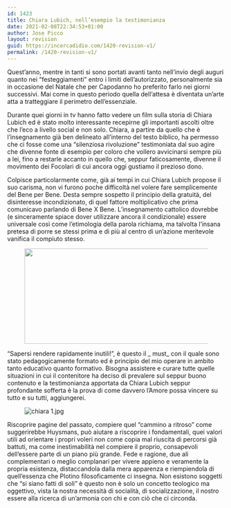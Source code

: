 ```yaml
---
id: 1423
title: Chiara Lubich, nell’esempio la testimonianza
date: 2021-02-08T22:34:53+01:00
author: Jose Picco
layout: revision
guid: https://incercadidio.com/1420-revision-v1/
permalink: /1420-revision-v1/
---
```

Quest’anno, mentre in tanti si sono portati avanti tanto nell’invio degli auguri quanto nei “festeggiamenti” entro i limiti dell’autorizzato, personalmente sia in occasione del Natale che per Capodanno ho preferito farlo nei giorni successivi. Mai come in questo periodo quella dell’attesa è diventata un’arte atta a tratteggiare il perimetro dell’essenziale. 

Durante quei giorni in tv hanno fatto vedere un film sulla storia di Chiara Lubich ed è stato molto interessante recepirne gli importanti ascolti oltre che l’eco a livello social e non solo. Chiara, a partire da quello che è l’insegnamento già ben delineato all’interno del testo biblico, ha permesso che ci fosse come una “silenziosa rivoluzione” testimoniata dal suo agire che divenne fonte di esempio per coloro che vollero avvicinarsi sempre più a lei, fino a restarle accanto in quello che, seppur faticosamente, divenne il movimento dei Focolari di cui ancora oggi gustiamo il prezioso dono. 

Colpisce particolarmente come, già ai tempi in cui Chiara Lubich propose il suo carisma, non vi furono poche difficoltà nel volere fare semplicemente del Bene per Bene. Desta sempre sospetto il principio della gratuità, del disinteresse incondizionato, di quel fattore moltiplicativo che prima comunicavo parlando di Bene X Bene. L’insegnamento cattolico dovrebbe (e sinceramente spiace dover utilizzare ancora il condizionale) essere universale così come l’etimologia della parola richiama, ma talvolta l’insana pretesa di porre se stessi prima e di più al centro di un’azione meritevole vanifica il compiuto stesso. 

<div class="wp-block-image">
  <figure class="aligncenter size-large is-resized"><img src="https://incercadidio.com/wp-content/uploads/2021/02/4.jpg" alt="" class="wp-image-1422" width="463" height="220" srcset="https://incercadidio.com/wp-content/uploads/2021/02/4.jpg 416w, https://incercadidio.com/wp-content/uploads/2021/02/4-300x143.jpg 300w" sizes="(max-width: 463px) 100vw, 463px" /></figure>
</div>

“Sapersi rendere rapidamente inutili!”, è questo il
_ must_ con il quale sono stato pedagogicamente formato ed è principio del mio operare in ambito tanto educativo quanto formativo. Bisogna assistere e curare tutte quelle situazioni in cui il contenitore ha deciso di prevalere sul seppur buono contenuto e la testimonianza apportata da Chiara Lubich seppur profondante sofferta è la prova di come davvero l’Amore possa vincere su tutto e su tutti, aggiungerei.<figure class="wp-block-image">

![chiara 1.jpg]() </figure> 

Riscoprire pagine del passato, compiere quel “cammino a ritroso” come suggerirebbe Huysmans, può aiutare a riscoprire i fondamentali, quei valori utili ad orientare i propri voleri non come copia mal riuscita di percorsi già battuti, ma come inestimabilità nel compiere il proprio, consapevoli dell’essere parte di un piano più grande. Fede e ragione, due ali complementari o meglio complanari per vivere appieno e veramente la propria esistenza, distaccandola dalla mera apparenza e riempiendola di quell’essenza che Plotino filosoficamente ci insegna. Non esistono soggetti che “si siano fatti di soli” è questo non è solo un concetto teologico ma oggettivo, vista la nostra necessità di socialità, di socializzazione, il nostro essere alla ricerca di un’armonia con chi e con ciò che ci circonda.